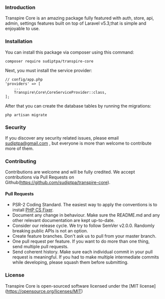 ### Introduction
Transpire Core is an amazing package fully featured with auth, store, api, admin, settings features built on top of Laravel v5.3,that is simple and enjoyable to use.

### Installation

You can install this package via composer using this command:

`composer require sudiptpa/transpire-core`

Next, you must install the service provider:

```
// config/app.php
'providers' => [
    ...
    Transpire\Core\CoreServiceProvider::class,
];
```
After that you can create the database tables by running the migrations:

`php artisan migrate`

### Security
If you discover any security related issues, please email sudiptpa@gmail.com , but everyone is more than welcome to contribute more of them.

### Contributing
Contributions are welcome and will be fully credited. We accept contributions via Pull Requests on Github(https://github.com/sudiptpa/transpire-core).

#### Pull Requests
- PSR-2 Coding Standard. The easiest way to apply the conventions is to install [PHP CS Fixer](https://github.com/FriendsOfPHP/PHP-CS-Fixer).
- Document any change in behaviour. Make sure the README.md and any other relevant documentation are kept up-to-date.
- Consider our release cycle. We try to follow SemVer v2.0.0. Randomly breaking public APIs is not an option.
- Create feature branches. Don't ask us to pull from your master branch.
- One pull request per feature. If you want to do more than one thing, send multiple pull requests.
- Send coherent history. Make sure each individual commit in your pull request is meaningful. If you had to make multiple intermediate commits while developing, please squash them before submitting.

### License

Transpire Core is open-sourced software licensed under the [MIT license] (https://opensource.org/licenses/MIT)
